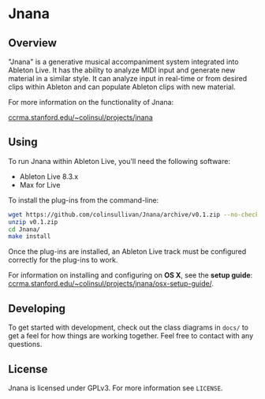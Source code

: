 # Jnana

## Overview

"Jnana" is a generative musical accompaniment system integrated into Ableton Live.  It has the ability to analyze MIDI input and generate new material in a similar style.  It can analyze input in real-time or from desired clips within Ableton and can populate Ableton clips with new material.

For more information on the functionality of Jnana:

[ccrma.stanford.edu/~colinsul/projects/jnana](http://ccrma.stanford.edu/~colinsul/projects/jnana)

## Using

To run Jnana within Ableton Live, you'll need the following software:

* Ableton Live 8.3.x
* Max for Live

To install the plug-ins from the command-line:

```bash
wget https://github.com/colinsullivan/Jnana/archive/v0.1.zip --no-check-certificate
unzip v0.1.zip
cd Jnana/
make install
```

Once the plug-ins are installed, an Ableton Live track must be configured correctly for the plug-ins to work.

For information on installing and configuring on **OS X**, see the **setup guide**: [ccrma.stanford.edu/~colinsul/projects/jnana/osx-setup-guide/](osx-setup-guide).

## Developing

To get started with development, check out the class diagrams in `docs/` to get a feel for how things are working together.  Feel free to contact with any questions.

## License

Jnana is licensed under GPLv3.  For more information see `LICENSE`.
